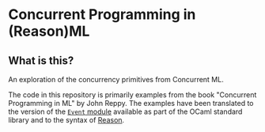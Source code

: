 # Concurrent Programming in (Reason)ML

## What is this?

An exploration of the concurrency primitives from Concurrent ML.

The code in this repository is primarily examples from the book
"Concurrent Programming in ML" by John Reppy. The examples have
been translated to the version of the [`Event` module](http://caml.inria.fr/pub/docs/manual-ocaml/libref/Event.html)
available as part of the OCaml standard library and to the syntax
of [Reason](https://facebook.github.io/reason/index.html).
